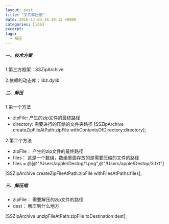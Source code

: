 ```yaml
---
layout: post
title: "文件解压缩"
date: 2016-11-03 16:30:12 +0800
categories: [iOS]
excerpt: 
tags:
  - 解压
---
```


##### 一、技术方案

1.第三方框架：SSZipArchive

2.依赖的动态库：libz.dylib

##### 二、解压

1.第一个方法

* zipFile: 产生的zip文件的最终路径
* directory: 需要进行的压缩的文件夹路径
[SSZipArchive createZipFileAtPath:zipFile withContentsOfDirectory:directory];

2.第二个方法
 
* zipFile： 产生的zip文件的最终路径
* files： 这是一个数组，数组里面存放的是需要压缩的文件的路径
* files = @[@"/Users/apple/Destop/1.png",@"/Users/apple/Destop/3.txt"]

[SSZipArchive createZipFileAtPath:zipFile withFilesAtPaths:files];

##### 三、解压缩

* zipFile： 需要解压的zip文件的路径
* dest： 解压到什么地方

[SSZipArchive unzipFileAtPath:zipFile toDestination:dest];